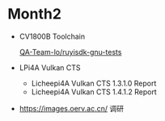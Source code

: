 # Month2

- CV1800B Toolchain

  [QA-Team-lo/ruyisdk-gnu-tests](https://github.com/QA-Team-lo/ruyisdk-gnu-tests)

- LPi4A Vulkan CTS

  * Licheepi4A Vulkan CTS 1.3.1.0 Report
  * Licheepi4A Vulkan CTS 1.4.1.2 Report

* https://images.oerv.ac.cn/ 调研 

